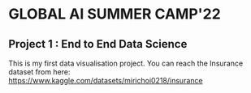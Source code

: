 # GLOBAL AI SUMMER CAMP'22

## Project 1 : End to End Data Science

This is my first data visualisation project.
You can reach the Insurance dataset from here: https://www.kaggle.com/datasets/mirichoi0218/insurance
